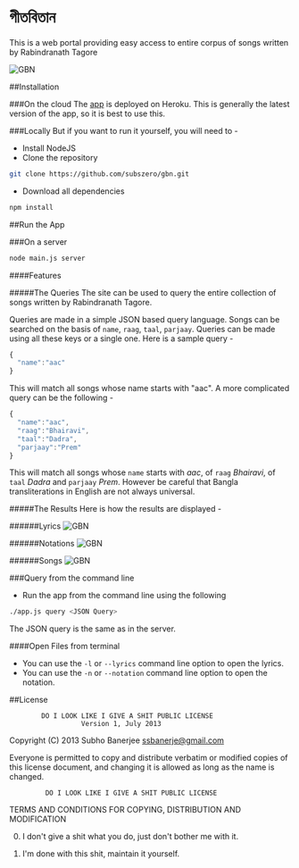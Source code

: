 গীতবিতান
=============


This is a web portal providing easy access to entire corpus of songs written by Rabindranath Tagore

![GBN](https://raw.github.com/subszero/gbn/master/README_files/gbn.png)


##Installation

###On the cloud
The [app](http://gbn.herokuapp.com/) is deployed on Heroku. This is generally the latest version of the app, so it is best to use this.

###Locally
But if you want to run it yourself, you will need to -

* Install NodeJS
* Clone the repository

```bash
git clone https://github.com/subszero/gbn.git
```

* Download all dependencies

```bash
npm install
```

##Run the App

###On a server

```bash
node main.js server
```

####Features

#####The Queries
The site can be used to query the entire collection of songs written by Rabindranath Tagore.

Queries are made in a simple JSON based query language. Songs can be searched on the basis of `name`, `raag`, `taal`, `parjaay`. Queries can be made using all these keys or a single one. Here is a sample query -

```javascript
{
  "name":"aac"
}
```

This will match all songs whose name starts with "aac". A more complicated query can be the following -

```javascript
{
  "name":"aac",
  "raag":"Bhairavi",
  "taal":"Dadra",
  "parjaay":"Prem"
}
```

This will match all songs whose `name` starts with *aac*, of `raag` *Bhairavi*, of `taal` *Dadra* and `parjaay` *Prem*. However be careful that Bangla transliterations in English are not always universal.

#####The Results
Here is how the results are displayed -

######Lyrics
![GBN](https://raw.github.com/subszero/gbn/master/README_files/lyrics.png)

######Notations
![GBN](https://raw.github.com/subszero/gbn/master/README_files/notations.png)

######Songs
![GBN](https://raw.github.com/subszero/gbn/master/README_files/youtube.png)


###Query from the command line

* Run the app from the command line using the following

```bash
./app.js query <JSON Query>
```

The JSON query is the same as in the server.

####Open Files from terminal
* You can use the `-l` or `--lyrics` command line option to open the lyrics.
* You can use the `-n` or `--notation` command line option to open the notation.

##License

            DO I LOOK LIKE I GIVE A SHIT PUBLIC LICENSE 
                      Version 1, July 2013 

 Copyright (C) 2013 Subho Banerjee <ssbanerje@gmail.com> 

 Everyone is permitted to copy and distribute verbatim or modified 
 copies of this license document, and changing it is allowed as long 
 as the name is changed. 

             DO I LOOK LIKE I GIVE A SHIT PUBLIC LICENSE 
   TERMS AND CONDITIONS FOR COPYING, DISTRIBUTION AND MODIFICATION 

  0. I don't give a shit what you do, just don't bother me with it.

  1. I'm done with this shit, maintain it yourself.
